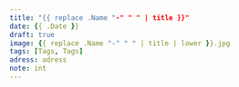 ```yaml
---
title: "{{ replace .Name "-" " " | title }}"
date: {{ .Date }}
draft: true
image: {{ replace .Name "-" " " | title | lower }}.jpg
tags: [Tags, Tags]
adress: adress
note: int
---
```

